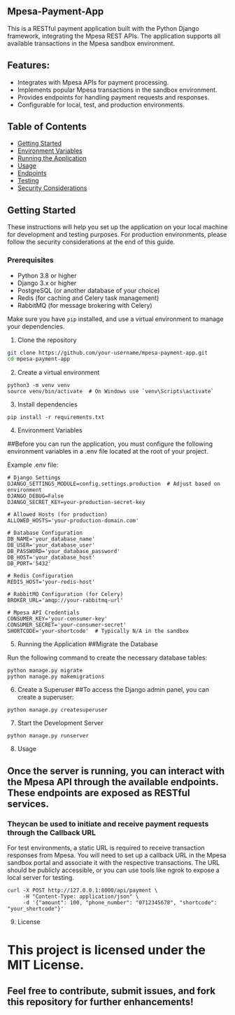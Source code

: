 ## Mpesa-Payment-App

This is a RESTful payment application built with the Python Django framework, integrating the Mpesa REST APIs. The application supports all available transactions in the Mpesa sandbox environment.

## Features:
- Integrates with Mpesa APIs for payment processing.
- Implements popular Mpesa transactions in the sandbox environment.
- Provides endpoints for handling payment requests and responses.
- Configurable for local, test, and production environments.

## Table of Contents

- [Getting Started](#getting-started)
- [Environment Variables](#environment-variables)
- [Running the Application](#running-the-application)
- [Usage](#usage)
- [Endpoints](#endpoints)
- [Testing](#testing)
- [Security Considerations](#security-considerations)

## Getting Started

These instructions will help you set up the application on your local machine for development and testing purposes. For production environments, please follow the security considerations at the end of this guide.

### Prerequisites

- Python 3.8 or higher
- Django 3.x or higher
- PostgreSQL (or another database of your choice)
- Redis (for caching and Celery task management)
- RabbitMQ (for message brokering with Celery)

Make sure you have `pip` installed, and use a virtual environment to manage your dependencies.

1. Clone the repository

```bash
git clone https://github.com/your-username/mpesa-payment-app.git
cd mpesa-payment-app
```
2. Create a virtual environment

```
python3 -m venv venv
source venv/bin/activate  # On Windows use `venv\Scripts\activate`
```
3. Install dependencies
```
pip install -r requirements.txt
```
4. Environment Variables

##Before you can run the application, you must configure the following environment variables in a .env file located at the root of your project.

Example .env file:
```
# Django Settings
DJANGO_SETTINGS_MODULE=config.settings.production  # Adjust based on environment
DJANGO_DEBUG=False
DJANGO_SECRET_KEY=your-production-secret-key

# Allowed Hosts (for production)
ALLOWED_HOSTS='your-production-domain.com'

# Database Configuration
DB_NAME='your_database_name'
DB_USER='your_database_user'
DB_PASSWORD='your_database_password'
DB_HOST='your_database_host'
DB_PORT='5432'

# Redis Configuration
REDIS_HOST='your-redis-host'

# RabbitMQ Configuration (for Celery)
BROKER_URL='amqp://your-rabbitmq-url'

# Mpesa API Credentials
CONSUMER_KEY='your-consumer-key'
CONSUMER_SECRET='your-consumer-secret'
SHORTCODE='your-shortcode'  # Typically N/A in the sandbox
```
5.  Running the Application
##Migrate the Database

Run the following command to create the necessary database tables:
```
python manage.py migrate
python manage.py makemigrations
```
6. Create a Superuser
##To access the Django admin panel, you can create a superuser:
```
python manage.py createsuperuser
```
7. Start the Development Server
```
python manage.py runserver
```

8. Usage

## Once the server is running, you can interact with the Mpesa API through the available endpoints. These endpoints are exposed as RESTful services.
### Theycan be used to initiate and receive payment requests through the Callback URL

For test environments, a static URL is required to receive transaction responses from Mpesa. You will need to set up a callback URL in the Mpesa sandbox portal and associate it with the respective transactions. The URL should be publicly accessible, or you can use tools like ngrok to expose a local server for testing.
```
curl -X POST http://127.0.0.1:8000/api/payment \
     -H "Content-Type: application/json" \
     -d '{"amount": 100, "phone_number": "0712345678", "shortcode": "your_shortcode"}'
```


9. License

# This project is licensed under the MIT License.

## Feel free to contribute, submit issues, and fork this repository for further enhancements!
